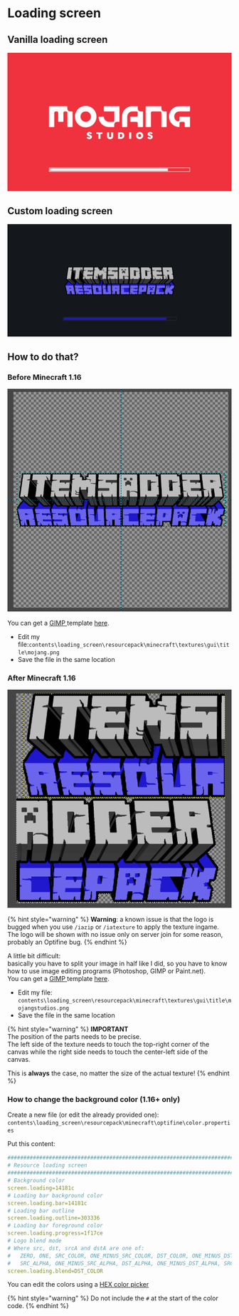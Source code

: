# Loading screen

## Vanilla loading screen

![](<../../../.gitbook/assets/image_(44).png>)

## Custom loading screen

![](<../../../.gitbook/assets/image_(51).png>)

## How to do that?

### Before Minecraft 1.16

![](<../../../.gitbook/assets/image_(49).png>)

You can get a [GIMP ](https://www.gimp.org/downloads/)template [here](https://github.com/LoneDev6/SpigotUtilities/blob/master/ItemsAdder/various\_files/mojang\_template.xcf).

* Edit my file:`contents\loading_screen\resourcepack\minecraft\textures\gui\title\mojang.png`
* Save the file in the same location

### After Minecraft 1.16

![](<../../../.gitbook/assets/image_(48).png>)

{% hint style="warning" %}
**Warning**: a known issue is that the logo is bugged when you use `/iazip` or `/iatexture` to apply the texture ingame.\
The logo will be shown with no issue only on server join for some reason, probably an Optifine bug.
{% endhint %}

A little bit difficult:\
basically you have to split your image in half like I did, so you have to know how to use image editing programs (Photoshop, GIMP or Paint.net).\
You can get a [GIMP ](https://www.gimp.org/downloads/)template [here](https://github.com/LoneDev6/SpigotUtilities/blob/master/ItemsAdder/various\_files/mojangstudios\_template.xcf).

* Edit my file: `contents\loading_screen\resourcepack\minecraft\textures\gui\title\mojangstudios.png`
* Save the file in the same location

{% hint style="warning" %}
**IMPORTANT**\
The position of the parts needs to be precise.\
The left side of the texture needs to touch the top-right corner of the canvas while the right side needs to touch the center-left side of the canvas.

This is **always** the case, no matter the size of the actual texture!
{% endhint %}

### How to change the background color (1.16+ only)

Create a new file (or edit the already provided one): `contents\loading_screen\resourcepack\minecraft\optifine\color.properties`

Put this content:

```yaml
###############################################################################
# Resource loading screen
###############################################################################
# Background color
screen.loading=14181c
# Loading bar background color
screen.loading.bar=14181c
# Loading bar outline
screen.loading.outline=303336
# Loading bar foreground color
screen.loading.progress=1f17ce
# Logo blend mode
# Where src, dst, srcA and dstA are one of: 
#   ZERO, ONE, SRC_COLOR, ONE_MINUS_SRC_COLOR, DST_COLOR, ONE_MINUS_DST_COLOR, 
#   SRC_ALPHA, ONE_MINUS_SRC_ALPHA, DST_ALPHA, ONE_MINUS_DST_ALPHA, SRC_ALPHA_SATURATE
screen.loading.blend=DST_COLOR
```

You can edit the colors using a [HEX color picker](https://www.w3schools.com/colors/colors\_picker.asp)

{% hint style="warning" %}
Do not include the `#` at the start of the color code.
{% endhint %}

